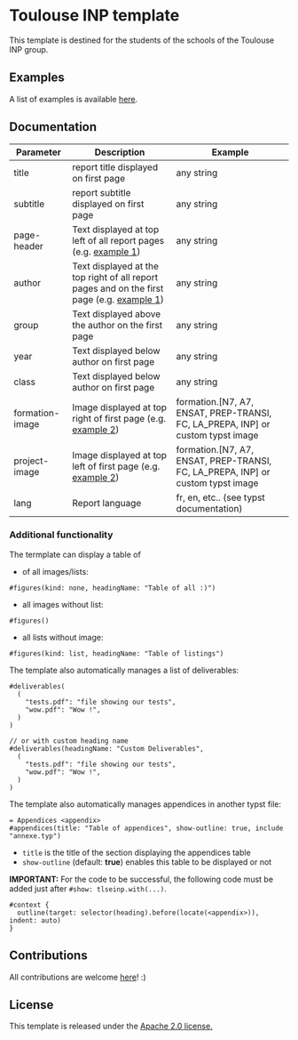 # Toulouse INP template
This template is destined for the students of the schools of the Toulouse INP group.

## Examples
A list of examples is available [here](https://github.com/Killian-fal/tlseinp-typst-template/tree/main/examples).

## Documentation <a id="documentation-section"></a>

| Parameter       | Description                                                                                                       | Example                                                                         |
|-----------------|-------------------------------------------------------------------------------------------------------------------|---------------------------------------------------------------------------------|
| title           | report title displayed on first page                                                                              | any string                                                                      |
| subtitle        | report subtitle displayed on first page                                                                           | any string                                                                      |
| page-header     | Text displayed at top left of all report pages (e.g. [example 1](examples/example1/))                             | any string                                                                      |
| author          | Text displayed at the top right of all report pages and on the first page (e.g.  [example 1](examples/example1/)) | any string                                                                      |
| group           | Text displayed above the author on the first page                                                                 | any string                                                                      |
| year            | Text displayed below author on first page                                                                         | any string                                                                      |
| class           | Text displayed below author on first page                                                                         | any string                                                                      |
| formation-image | Image displayed at top right of first page (e.g.  [example 2](examples/example2/))                                | formation.[N7, A7, ENSAT, PREP-TRANSI, FC, LA_PREPA, INP] or custom typst image |
| project-image   | Image displayed at top left of first page (e.g.  [example 2](examples/example2/))                                 | formation.[N7, A7, ENSAT, PREP-TRANSI, FC, LA_PREPA, INP] or custom typst image |
| lang            | Report language                                                                                                   | fr, en, etc.. (see typst documentation)                                         |

### Additional functionality
The termplate can display a table of 
- of all images/lists:
```typst
#figures(kind: none, headingName: "Table of all :)")
```

- all images without list:
```typst
#figures()
```

- all lists without image:
```typst
#figures(kind: list, headingName: "Table of listings")
```

The template also automatically manages a list of deliverables:
```typst
#deliverables(
  (
    "tests.pdf": "file showing our tests",
    "wow.pdf": "Wow !",
  )
)

// or with custom heading name
#deliverables(headingName: "Custom Deliverables",
  (
    "tests.pdf": "file showing our tests",
    "wow.pdf": "Wow !",
  )
)
```

The template also automatically manages appendices in another typst file:
```typst
= Appendices <appendix>
#appendices(title: "Table of appendices", show-outline: true, include "annexe.typ")
```

- `title` is the title of the section displaying the appendices table
- `show-outline` (default: **true**) enables this table to be displayed or not

**IMPORTANT:** For the code to be successful, the following code must be added just after `#show: tlseinp.with(...)`.
```typst
#context {
  outline(target: selector(heading).before(locate(<appendix>)), indent: auto)
}
```

## Contributions
All contributions are welcome [here](https://github.com/Killian-fal/tlseinp-typst-template)! :)

## License
This template is released under the [Apache 2.0 license.](https://www.apache.org/licenses/LICENSE-2.0.html)

